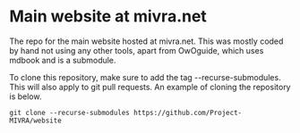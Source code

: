 # Main website at mivra.net
The repo for the main website hosted at mivra.net. This was mostly coded by hand not using any other tools, apart from OwOguide, which uses mdbook and is a submodule.

To clone this repository, make sure to add the tag --recurse-submodules. This will also apply to git pull requests. An example of cloning the repository is below.

```
git clone --recurse-submodules https://github.com/Project-MIVRA/website
```
